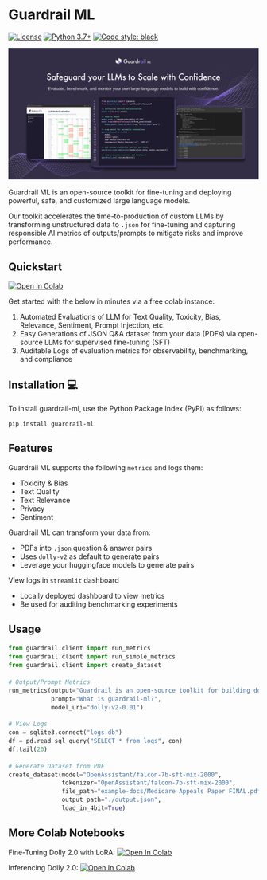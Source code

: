 # Guardrail ML
[![License](https://img.shields.io/badge/License-Apache_2.0-blue.svg)](https://opensource.org/licenses/Apache-2.0)
[![Python 3.7+](https://img.shields.io/badge/python-3.7+-blue.svg)](https://www.python.org/downloads/release/python-370/)
[![Code style: black](https://img.shields.io/badge/code%20style-black-000000.svg)](https://github.com/psf/black)

![plot](./static/images/guardrail_img.png)

Guardrail ML is an open-source toolkit for fine-tuning and deploying powerful, safe, and customized large language models. 

Our toolkit accelerates the time-to-production of custom LLMs by transforming unstructured data to `.json` for fine-tuning and capturing responsible AI metrics of outputs/prompts to mitigate risks and improve performance. 

## Quickstart 
[![Open In Colab](https://colab.research.google.com/assets/colab-badge.svg)](https://colab.research.google.com/drive/1KCn1HIeD3fQy8ecT74yHa3xgJZvdNvqL?usp=sharing)

Get started with the below in minutes via a free colab instance: 
1. Automated Evaluations of LLM for Text Quality, Toxicity, Bias, Relevance, Sentiment, Prompt Injection, etc.
2. Easy Generations of JSON Q&A dataset from your data (PDFs) via open-source LLMs for supervised fine-tuning (SFT)
3. Auditable Logs of evaluation metrics for observability, benchmarking, and compliance

## Installation 💻

To install guardrail-ml, use the Python Package Index (PyPI) as follows:

```
pip install guardrail-ml
```

## Features
Guardrail ML supports the following `metrics` and logs them:
- Toxicity & Bias
- Text Quality
- Text Relevance
- Privacy
- Sentiment

Guardrail ML can transform your data from:
- PDFs into `.json` question & answer pairs
- Uses `dolly-v2` as default to generate pairs
- Leverage your huggingface models to generate pairs

View logs in `streamlit` dashboard
- Locally deployed dashboard to view metrics
- Be used for auditing  benchmarking experiments

## Usage
```python
from guardrail.client import run_metrics
from guardrail.client import run_simple_metrics
from guardrail.client import create_dataset

# Output/Prompt Metrics
run_metrics(output="Guardrail is an open-source toolkit for building domain-specific language models with confidence. From domain-specific dataset creation and custom     evaluations to safeguarding and redteaming aligned with policies, our tools accelerates your LLM workflows to systematically derisk deployment.",
            prompt="What is guardrail-ml?",
            model_uri="dolly-v2-0.01")

# View Logs
con = sqlite3.connect("logs.db")
df = pd.read_sql_query("SELECT * from logs", con)
df.tail(20)

# Generate Dataset from PDF
create_dataset(model="OpenAssistant/falcon-7b-sft-mix-2000",
               tokenizer="OpenAssistant/falcon-7b-sft-mix-2000",
               file_path="example-docs/Medicare Appeals Paper FINAL.pdf",
               output_path="./output.json",
               load_in_4bit=True)
```

## More Colab Notebooks
Fine-Tuning Dolly 2.0 with LoRA: [![Open In Colab](https://colab.research.google.com/assets/colab-badge.svg)](https://colab.research.google.com/drive/1n5U13L0Bzhs32QO_bls5jwuZR62GPSwE?usp=sharing)

Inferencing Dolly 2.0: [![Open In Colab](https://colab.research.google.com/assets/colab-badge.svg)](https://colab.research.google.com/drive/1A8Prplbjr16hy9eGfWd3-r34FOuccB2c?usp=sharing)
